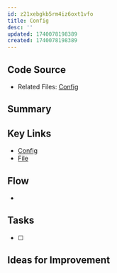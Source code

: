 ```yaml
---
id: z21xebgkb5rm4iz6oxt1vfo
title: Config
desc: ''
updated: 1740078198389
created: 1740078198389
---
```

## Code Source
- Related Files: [Config](/ncu-ad-manager/src/Modules/Config/Config.ts)

## Summary

## Key Links
- [Config](/ncu-ad-manager/src/Modules/Config/Config.ts)
- [File](/ncu-ad-manager/src/Modules/Config/Config.ts)

## Flow 
- 

## Tasks
- [ ] 

## Ideas for Improvement
